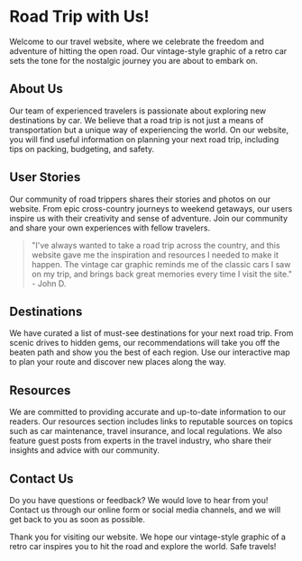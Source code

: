 <!--font:Open Sans-->

# Road Trip with Us!

Welcome to our travel website, where we celebrate the freedom and adventure of hitting the open road. Our vintage-style graphic of a retro car sets the tone for the nostalgic journey you are about to embark on.

## About Us

Our team of experienced travelers is passionate about exploring new destinations by car. We believe that a road trip is not just a means of transportation but a unique way of experiencing the world. On our website, you will find useful information on planning your next road trip, including tips on packing, budgeting, and safety.

## User Stories

Our community of road trippers shares their stories and photos on our website. From epic cross-country journeys to weekend getaways, our users inspire us with their creativity and sense of adventure. Join our community and share your own experiences with fellow travelers.

> "I've always wanted to take a road trip across the country, and this website gave me the inspiration and resources I needed to make it happen. The vintage car graphic reminds me of the classic cars I saw on my trip, and brings back great memories every time I visit the site." - John D.

## Destinations

We have curated a list of must-see destinations for your next road trip. From scenic drives to hidden gems, our recommendations will take you off the beaten path and show you the best of each region. Use our interactive map to plan your route and discover new places along the way.

## Resources

We are committed to providing accurate and up-to-date information to our readers. Our resources section includes links to reputable sources on topics such as car maintenance, travel insurance, and local regulations. We also feature guest posts from experts in the travel industry, who share their insights and advice with our community.

## Contact Us

Do you have questions or feedback? We would love to hear from you! Contact us through our online form or social media channels, and we will get back to you as soon as possible.

Thank you for visiting our website. We hope our vintage-style graphic of a retro car inspires you to hit the road and explore the world. Safe travels!

<!--

Write me content for website with wallpaper which alt text is:

"A vintage-style graphic of a retro car for a car or travel website"

The name/title of the page should not be 1:1 copy of the alt text but rather a real content of the website which is using this wallpaper.

- Use markdown format 
- Start with heading
- Heading should be short and concise
- The content should look like a real website 
- The website should not be about the wallpaper, wallpaper is just a related background
- Heading should be contain work "wallpaper" or "background"
- Include real sections like references, contact, user stories, etc. use things relevant to the page purpose.
- Feel free to use structure like headings, bullets, numbering, blockquotes, paragraphs, horizontal lines, etc.
- You can use formatting like bold or _italic_
- You can include UTF-8 emojis
- Links should be only #hash anchors (and you can refer to the document itself)
- Do not include images


---


# Vintage Car Wallpaper for Your Next Road Trip Adventure

Welcome to our travel website, where we offer tips and inspiration for your next adventure on the road. Our vintage car wallpaper sets the tone for the nostalgic journey you are about to embark on.

## About Us

Our team of experienced travelers is passionate about exploring new destinations by car. We believe that a road trip is not just a means of transportation but a unique way of experiencing the world. On our website, you will find useful information on planning your next road trip, including tips on packing, budgeting, and safety.

## User Stories

Our community of road trippers shares their stories and photos on our website. From epic cross-country journeys to weekend getaways, our users inspire us with their creativity and sense of adventure. Join our community and share your own experiences with fellow travelers.

> "I've always wanted to take a road trip across the country, and this website gave me the inspiration and resources I needed to make it happen. The vintage car wallpaper reminds me of the classic cars I saw on my trip, and brings back great memories every time I visit the site." - John D.

## Destinations

We have curated a list of must-see destinations for your next road trip. From scenic drives to hidden gems, our recommendations will take you off the beaten path and show you the best of each region. Use our interactive map to plan your route and discover new places along the way.

## References

We are committed to providing accurate and up-to-date information to our readers. Our references section includes links to reputable sources on topics such as car maintenance, travel insurance, and local regulations. We also feature guest posts from experts in the travel industry, who share their insights and advice with our community.

## Contact Us

Do you have questions or feedback? We would love to hear from you! Contact us through our online form or social media channels, and we will get back to you as soon as possible.

Thank you for visiting our website. We hope our vintage car wallpaper inspires you to hit the road and explore the world. Safe travels!


---


Heading should not include word "wallpaper". The website should not be about the wallpaper itself, wallpaper is just a related background, rewrite whole content.


---


# Discover the Joy of Road Tripping with Our Travel Website

Welcome to our travel website, where we celebrate the freedom and adventure of hitting the open road. Our vintage-style graphic of a retro car sets the tone for the nostalgic journey you are about to embark on.

## About Us

Our team of experienced travelers is passionate about exploring new destinations by car. We believe that a road trip is not just a means of transportation but a unique way of experiencing the world. On our website, you will find useful information on planning your next road trip, including tips on packing, budgeting, and safety.

## User Stories

Our community of road trippers shares their stories and photos on our website. From epic cross-country journeys to weekend getaways, our users inspire us with their creativity and sense of adventure. Join our community and share your own experiences with fellow travelers.

> "I've always wanted to take a road trip across the country, and this website gave me the inspiration and resources I needed to make it happen. The vintage car graphic reminds me of the classic cars I saw on my trip, and brings back great memories every time I visit the site." - John D.

## Destinations

We have curated a list of must-see destinations for your next road trip. From scenic drives to hidden gems, our recommendations will take you off the beaten path and show you the best of each region. Use our interactive map to plan your route and discover new places along the way.

## Resources

We are committed to providing accurate and up-to-date information to our readers. Our resources section includes links to reputable sources on topics such as car maintenance, travel insurance, and local regulations. We also feature guest posts from experts in the travel industry, who share their insights and advice with our community.

## Contact Us

Do you have questions or feedback? We would love to hear from you! Contact us through our online form or social media channels, and we will get back to you as soon as possible.

Thank you for visiting our website. We hope our vintage-style graphic of a retro car inspires you to hit the road and explore the world. Safe travels!


---


Write me a Google font which is best fitting for the website.

Pick from the list:
- Raleway
- Open Sans
- IBM Plex Sans
- Cinzel Decorative
- Alegreya
- Inter
- Barlow Condensed
- Orbitron
- Cormorant Garamond
- Poppins
- Cinzel
- Creepster
- Montserrat
- Dancing Script
- Roboto
- Great Vibes
- Exo 2
- Lobster
- Playfair Display
- Cabin
- Lato
- Futura


Write just the font name nothing else.


---


Open Sans

-->
